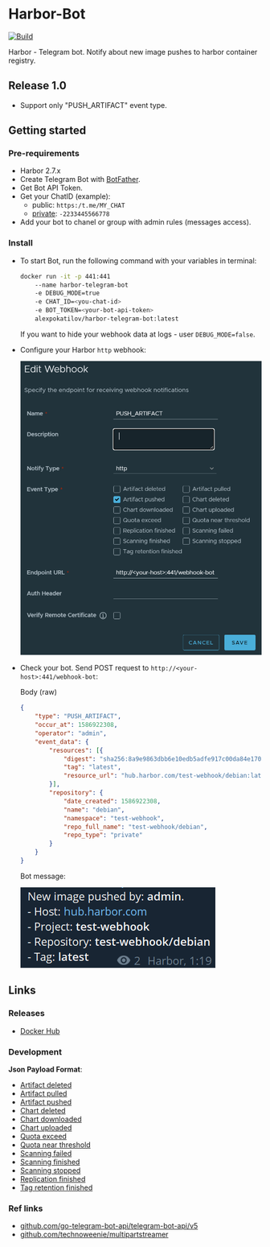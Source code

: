 # Harbor-Bot

[![Build](https://github.com/AlexPokatilov/Harbor-Telegram-Bot/actions/workflows/docker.yml/badge.svg)](https://github.com/AlexPokatilov/Harbor-Telegram-Bot/actions/workflows/docker.yml)

Harbor - Telegram bot. Notify about new image pushes to harbor container registry.

## Release 1.0

- Support only "PUSH_ARTIFACT" event type.

## Getting started

### Pre-requirements

- Harbor 2.7.x
- Create Telegram Bot with [BotFather](https://core.telegram.org/bots/features#botfather).
- Get Bot API Token.
- Get your ChatID (example):
    - public: `https:/t.me/MY_CHAT`
    - [private](https://telegram-bot-sdk.readme.io/reference/getupdates): `-2233445566778`
- Add your bot to chanel or group with admin rules (messages access).

### Install

- To start Bot, run the following command with your variables in terminal:

    ``` bash
    docker run -it -p 441:441
        --name harbor-telegram-bot
        -e DEBUG_MODE=true
        -e CHAT_ID=<you-chat-id>
        -e BOT_TOKEN=<your-bot-api-token>
        alexpokatilov/harbor-telegram-bot:latest
    ```

    If you want to hide your webhook data at logs - user `DEBUG_MODE=false`.

- Configure your Harbor `http` webhook:

    ![Alt text](./readme/harbor-webhook.png)

- Check your bot. Send POST request to `http://<your-host>:441/webhook-bot`:

    Body (raw)
    ```json
    {
        "type": "PUSH_ARTIFACT",
        "occur_at": 1586922308,
        "operator": "admin",
        "event_data": {
            "resources": [{
                "digest": "sha256:8a9e9863dbb6e10edb5adfe917c00da84e1700fa76e7ed02476aa6e6fb8ee0d8",
                "tag": "latest",
                "resource_url": "hub.harbor.com/test-webhook/debian:latest"
            }],
            "repository": {
                "date_created": 1586922308,
                "name": "debian",
                "namespace": "test-webhook",
                "repo_full_name": "test-webhook/debian",
                "repo_type": "private"
            }
        }
    }
    ```

    Bot message:

    ![Alt text](./readme/message-example.png)

## Links

### Releases

- [Docker Hub](https://hub.docker.com/r/alexpokatilov/harbor-telegram-bot)

### Development

**Json Payload Format**:

- [Artifact deleted](./readme/PayloadFormat/DELETE_ARTIFACT.json)
- [Artifact pulled](./readme/PayloadFormat/PULL_ARTIFACT.json)
- [Artifact pushed](./readme/PayloadFormat/PULL_ARTIFACT.json)
- [Chart deleted](./readme/PayloadFormat/DELETE_CHART.json)
- [Chart downloaded](./readme/PayloadFormat/DOWNLOAD_CHART.json)
- [Chart uploaded](./readme/PayloadFormat/UPLOAD_CHART.json)
- [Quota exceed](./readme/PayloadFormat/QUOTA_EXCEED.json)
- [Quota near threshold](./readme/PayloadFormat/QUOTA_WARNING.json)
- [Scanning failed](./readme/PayloadFormat/SCANNING_FAILED.json)
- [Scanning finished](./readme/PayloadFormat/SCANNING_COMPLETED.json)
- [Scanning stopped](./readme/PayloadFormat/SCANNING_STOPPED.json)
- [Replication finished](./readme/PayloadFormat/REPLICATION.json)
- [Tag retention finished](./readme/PayloadFormat/TAG_RETENTION_FINISHED.json)

### Ref links

- [github.com/go-telegram-bot-api/telegram-bot-api/v5](https://pkg.go.dev/github.com/go-telegram-bot-api/telegram-bot-api/v5@v5.5.1)
- [github.com/technoweenie/multipartstreamer](https://pkg.go.dev/github.com/technoweenie/multipartstreamer@v1.0.1)
